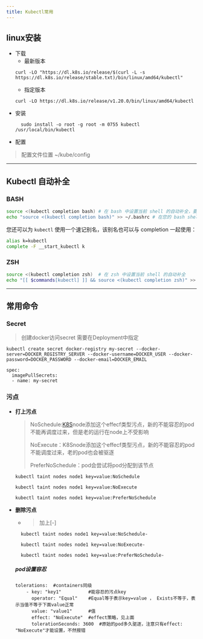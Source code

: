 ```yaml
---
title: Kubectl常用
---
```


##  linux安装

*	下载
	*	最新版本
	```
	curl -LO "https://dl.k8s.io/release/$(curl -L -s https://dl.k8s.io/release/stable.txt)/bin/linux/amd64/kubectl"
	```
	*	指定版本
	```
	curl -LO https://dl.k8s.io/release/v1.20.0/bin/linux/amd64/kubectl
	```
* 安装
  ```
    sudo install -o root -g root -m 0755 kubectl /usr/local/bin/kubectl
  ```
* 配置
> 配置文件位置 ~/kube/config 

------



## Kubectl 自动补全

### BASH

```bash
source <(kubectl completion bash) # 在 bash 中设置当前 shell 的自动补全，要先安装 bash-completion 包。
echo "source <(kubectl completion bash)" >> ~/.bashrc # 在您的 bash shell 中永久的添加自动补全
```

您还可以为 `kubectl` 使用一个速记别名，该别名也可以与 completion 一起使用：

```bash
alias k=kubectl
complete -F __start_kubectl k
```

### ZSH

```bash
source <(kubectl completion zsh)  # 在 zsh 中设置当前 shell 的自动补全
echo "[[ $commands[kubectl] ]] && source <(kubectl completion zsh)" >> ~/.zshrc # 在您的 zsh shell 中永久的添加自动补全
```

------



## 常用命令

### Secret

> 创建docker访问secret
> 需要在Deployment中指定

    kubectl create secret docker-registry my-secret --docker-server=DOCKER_REGISTRY_SERVER --docker-username=DOCKER_USER --docker-password=DOCKER_PASSWORD --docker-email=DOCKER_EMAIL

```
spec:
  imagePullSecrets:
  - name: my-secret
```

### 污点

* **打上污点**

  > NoSchedule:[K8S](https://www.iyunw.cn/archives/tag/k8s/)node添加这个effecf类型污点，新的不能容忍的pod不能再调度过来，但是老的运行在node上不受影响
  >
  > NoExecute：K8Snode添加这个effecf类型污点，新的不能容忍的pod不能调度过来，老的pod也会被驱逐
  >
  > PreferNoSchedule：pod会尝试将pod分配到该节点

    ```
    kubectl taint nodes node1 key=value:NoSchedule
  
    kubectl taint nodes node1 key=value:NoExecute
  
    kubectl taint nodes node1 key=value:PreferNoSchedule
    ```
  
* **删除污点**

  * > 加上[-] 

  ```
    kubectl taint nodes node1 key=value:NoSchedule-
  
    kubectl taint nodes node1 key=value:NoExecute-
  
    kubectl taint nodes node1 key=value:PreferNoSchedule-
  ```

  ##### **pod设置容忍**

  ```
  tolerations:  #containers同级
      - key: "key1"          #能容忍的污点key
        operator: "Equal"    #Equal等于表示key=value ， Exists不等于，表示当值不等于下面value正常
        value: "value1"      #值
        effect: "NoExecute"  #effect策略，见上面
        tolerationSeconds: 3600  #原始的pod多久驱逐，注意只有effect: "NoExecute"才能设置，不然报错
  ```
  
  
